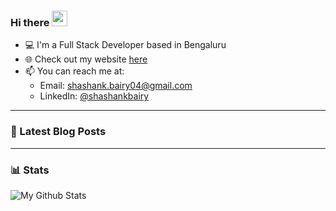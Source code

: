 ### Hi there <a href="https://www.gautamkrishnar.com/"><img src="https://media.giphy.com/media/hvRJCLFzcasrR4ia7z/giphy.gif" width="25px"></a>

- 💻 I'm a Full Stack Developer based in Bengaluru
- 🌐 Check out my website [here](https://shashankbairy.netlify.app/)
- 📫 You can reach me at:
  - Email: <a href="mailto: shashank.bairy04@gmail.com">shashank.bairy04@gmail.com</a>
  - LinkedIn: [@shashankbairy](https://www.linkedin.com/in/shashankbairy/)

---

### 📔 Latest Blog Posts

<!-- BLOG-POST-LIST:START -->
<!-- BLOG-POST-LIST:END -->

---

### 📊 Stats

![My Github Stats](https://github-readme-stats.vercel.app/api?username=BA1RY&show_icons=true&title_color=fff&icon_color=79ff97&text_color=9f9f9f&bg_color=151515)

[blogbadge]: https://img.shields.io/static/v1?label=MY&message=BLOG&style=for-the-badge&logo=ethereum&color=blue
[blogurl]: https://blogchain.wtf
